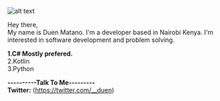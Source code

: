 ![alt text][logo]

[logo]: https://github.com/mafive/mafive/blob/main/Banner_git.png "Logo Title Text 1"

Hey there,<br/>
My name is Duen Matano. I'm a developer based in Nairobi Kenya. I'm interested in software development and problem solving.


**1.C# Mostly prefered.**<br/>
2.Kotlin<br/>
3.Python<br/>

**----------Talk To Me---------**<br/>
**Twitter:** (https://twitter.com/__duen)<br/>
